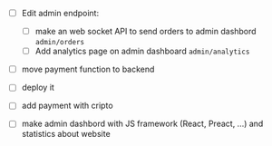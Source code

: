 * [ ] Edit admin endpoint:

  * [ ] make an web socket API to send orders to admin dashbord `admin/orders`
  * [ ] Add analytics page on admin dashboard `admin/analytics`
* [ ] move payment function to backend
* [ ] deploy it
* [ ] add payment with cripto
* [ ] make admin dashbord with JS framework (React, Preact, ...) and statistics about website
